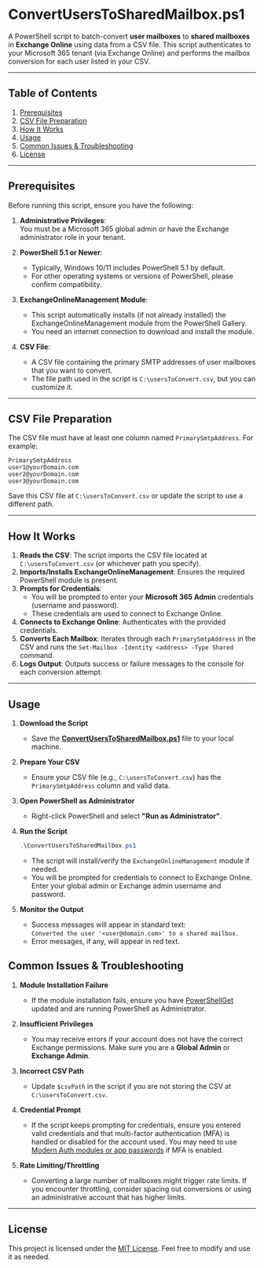 # ConvertUsersToSharedMailbox.ps1

A PowerShell script to batch-convert **user mailboxes** to **shared mailboxes** in **Exchange Online** using data from a CSV file. This script authenticates to your Microsoft 365 tenant (via Exchange Online) and performs the mailbox conversion for each user listed in your CSV.

---

## Table of Contents

1. [Prerequisites](#prerequisites)  
2. [CSV File Preparation](#csv-file-preparation)  
3. [How It Works](#how-it-works)  
4. [Usage](#usage)  
5. [Common Issues & Troubleshooting](#common-issues--troubleshooting)  
6. [License](#license)  

---

## Prerequisites

Before running this script, ensure you have the following:

1. **Administrative Privileges**:  
   You must be a Microsoft 365 global admin or have the Exchange administrator role in your tenant.

2. **PowerShell 5.1 or Newer**:  
   - Typically, Windows 10/11 includes PowerShell 5.1 by default.  
   - For other operating systems or versions of PowerShell, please confirm compatibility.

3. **ExchangeOnlineManagement Module**:  
   - This script automatically installs (if not already installed) the ExchangeOnlineManagement module from the PowerShell Gallery.  
   - You need an internet connection to download and install the module.  

4. **CSV File**:  
   - A CSV file containing the primary SMTP addresses of user mailboxes that you want to convert.  
   - The file path used in the script is `C:\usersToConvert.csv`, but you can customize it.

---

## CSV File Preparation

The CSV file must have at least one column named `PrimarySmtpAddress`. For example:

```csv
PrimarySmtpAddress
user1@yourDomain.com
user2@yourDomain.com
user3@yourDomain.com
```

Save this CSV file at `C:\usersToConvert.csv` or update the script to use a different path.

---

## How It Works

1. **Reads the CSV**: The script imports the CSV file located at `C:\usersToConvert.csv` (or whichever path you specify).
2. **Imports/Installs ExchangeOnlineManagement**: Ensures the required PowerShell module is present.
3. **Prompts for Credentials**:  
   - You will be prompted to enter your **Microsoft 365 Admin** credentials (username and password).  
   - These credentials are used to connect to Exchange Online.
4. **Connects to Exchange Online**: Authenticates with the provided credentials.
5. **Converts Each Mailbox**: Iterates through each `PrimarySmtpAddress` in the CSV and runs the `Set-Mailbox -Identity <address> -Type Shared` command.
6. **Logs Output**: Outputs success or failure messages to the console for each conversion attempt.

---

## Usage

1. **Download the Script**  
   - Save the [**ConvertUsersToSharedMailbox.ps1**](ConvertUsersToSharedMailbox.ps1) file to your local machine.

2. **Prepare Your CSV**  
   - Ensure your CSV file (e.g., `C:\usersToConvert.csv`) has the `PrimarySmtpAddress` column and valid data.

3. **Open PowerShell as Administrator**  
   - Right-click PowerShell and select **"Run as Administrator"**.

4. **Run the Script**  
   ```powershell
   .\ConvertUsersToSharedMailbox.ps1
   ```
   - The script will install/verify the `ExchangeOnlineManagement` module if needed.
   - You will be prompted for credentials to connect to Exchange Online. Enter your global admin or Exchange admin username and password.

5. **Monitor the Output**  
   - Success messages will appear in standard text:  
     `Converted the user '<user@domain.com>' to a shared mailbox.`
   - Error messages, if any, will appear in red text.

## Common Issues & Troubleshooting

1. **Module Installation Failure**  
   - If the module installation fails, ensure you have [PowerShellGet](https://www.powershellgallery.com/packages/PowerShellGet) updated and are running PowerShell as Administrator.

2. **Insufficient Privileges**  
   - You may receive errors if your account does not have the correct Exchange permissions. Make sure you are a **Global Admin** or **Exchange Admin**.

3. **Incorrect CSV Path**  
   - Update `$csvPath` in the script if you are not storing the CSV at `C:\usersToConvert.csv`.

4. **Credential Prompt**  
   - If the script keeps prompting for credentials, ensure you entered valid credentials and that multi-factor authentication (MFA) is handled or disabled for the account used. You may need to use [Modern Auth modules or app passwords](https://docs.microsoft.com/en-us/exchange/clients-and-mobile-in-exchange-online/authenticated-client-protocols?view=exchserver-2019) if MFA is enabled.

5. **Rate Limiting/Throttling**  
   - Converting a large number of mailboxes might trigger rate limits. If you encounter throttling, consider spacing out conversions or using an administrative account that has higher limits.

---

## License

This project is licensed under the [MIT License](LICENSE). Feel free to modify and use it as needed.
